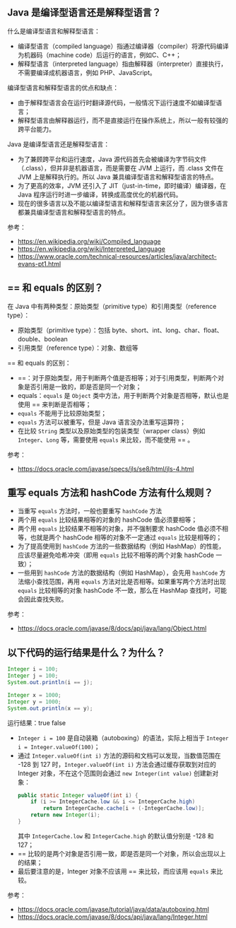 ## Java 是编译型语言还是解释型语言？
什么是编译型语言和解释型语言：
- 编译型语言（compiled language）指通过编译器（compiler）将源代码编译为机器码（machine code）后运行的语言，例如C、C++；
- 解释型语言（interpreted language）指由解释器（interpreter）直接执行，不需要编译成机器语言，例如 PHP、JavaScript。

编译型语言和解释型语言的优点和缺点：
- 由于解释型语言会在运行时翻译源代码，一般情况下运行速度不如编译型语言；
- 解释型语言由解释器运行，而不是直接运行在操作系统上，所以一般有较强的跨平台能力。

Java 是编译型语言还是解释型语言：
- 为了兼顾跨平台和运行速度，Java 源代码首先会被编译为字节码文件（.class），但并非是机器语言，而是需要在 JVM 上运行，而 .class 文件在 JVM 上是解释执行的。所以 Java 兼具编译型语言和解释型语言的特点。
- 为了更高的效率，JVM 还引入了 JIT（just-in-time，即时编译）编译器，在 Java 程序运行时进一步编译，转换成高度优化的机器代码。
- 现在的很多语言以及不能以编译型语言和解释型语言来区分了，因为很多语言都兼具编译型语言和解释型语言的特点。

参考：
- https://en.wikipedia.org/wiki/Compiled_language
- https://en.wikipedia.org/wiki/Interpreted_language
- https://www.oracle.com/technical-resources/articles/java/architect-evans-pt1.html


## == 和 equals 的区别？
在 Java 中有两种类型：原始类型（primitive type）和引用类型（reference type）：
- 原始类型（primitive type）：包括 byte、short、int、long、char、float、double、boolean
- 引用类型（reference type）：对象、数组等

== 和 equals 的区别：
- ==：对于原始类型，用于判断两个值是否相等；对于引用类型，判断两个对象是否引用是一致的，即是否是同一个对象；
- equals：`equals` 是 `Object` 类中方法，用于判断两个对象是否相等，默认也是使用 == 来判断是否相等；
- `equals` 不能用于比较原始类型；
- `equals` 方法可以被重写，但是 Java 语言没办法重写运算符；
- 在比较 `String` 类型以及原始类型的包装类型（wrapper class）例如 `Integer`、`Long` 等，需要使用 `equals` 来比较，而不能使用 == 。

参考：
- https://docs.oracle.com/javase/specs/jls/se8/html/jls-4.html

## 重写 equals 方法和 hashCode 方法有什么规则？
- 当重写 `equals` 方法时，一般也要重写 `hashCode` 方法
- 两个用 `equals` 比较结果相等的对象的 hashCode 值必须要相等；
- 两个用 `equals` 比较结果不相等的对象，并不强制要求 hashCode 值必须不相等，也就是两个 hashCode 相等的对象不一定通过 `equals` 比较是相等的；
- 为了提高使用到 `hashCode` 方法的一些数据结构（例如 HashMap）的性能，应该尽量避免哈希冲突（即用 `equals` 比较不相等的两个对象 hashCode 一致）；
- 一些用到 `hashCode` 方法的数据结构（例如 HashMap），会先用 `hashCode` 方法缩小查找范围，再用 `equals` 方法对比是否相等。如果重写两个方法时出现 `equals` 比较相等的对象 hashCode 不一致，那么在 HashMap 查找时，可能会因此查找失败。

参考：
- https://docs.oracle.com/javase/8/docs/api/java/lang/Object.html

## 以下代码的运行结果是什么？为什么？
```java
Integer i = 100;
Integer j = 100;
System.out.println(i == j);

Integer x = 1000;
Integer y = 1000;
System.out.println(x == y);
```

运行结果：true false

- `Integer i = 100` 是自动装箱（autoboxing）的语法，实际上相当于 `Integer i = Integer.valueOf(100)`；
- 通过 `Integer.valueOf(int i)` 方法的源码和文档可以发现，当数值范围在 -128 到 127 时，`Integer.valueOf(int i)` 方法会通过缓存获取到对应的 Integer 对象，不在这个范围则会通过 `new Integer(int value)` 创建新对象：
    ```java
    public static Integer valueOf(int i) {
        if (i >= IntegerCache.low && i <= IntegerCache.high)
            return IntegerCache.cache[i + (-IntegerCache.low)];
        return new Integer(i);
    }
    ```
    其中 `IntegerCache.low` 和 `IntegerCache.high` 的默认值分别是 -128 和 127；
- == 比较的是两个对象是否引用一致，即是否是同一个对象，所以会出现以上的结果；
- 最后要注意的是，Integer 对象不应该用 == 来比较，而应该用 `equals` 来比较。

参考：
- https://docs.oracle.com/javase/tutorial/java/data/autoboxing.html
- https://docs.oracle.com/javase/8/docs/api/java/lang/Integer.html
